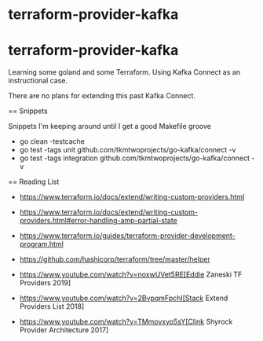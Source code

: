 # terraform-provider-kafka



# terraform-provider-kafka

Learning some goland and some Terraform.
Using Kafka Connect as an instructional case.

There are no plans for extending this past Kafka Connect.


== Snippets

Snippets I'm keeping around until I get a good Makefile groove

* go clean -testcache
* go test -tags unit github.com/tkmtwoprojects/go-kafka/connect -v
* go test -tags integration github.com/tkmtwoprojects/go-kafka/connect -v


== Reading List

* https://www.terraform.io/docs/extend/writing-custom-providers.html
* https://www.terraform.io/docs/extend/writing-custom-providers.html#error-handling-amp-partial-state
* https://www.terraform.io/guides/terraform-provider-development-program.html
* https://github.com/hashicorp/terraform/tree/master/helper

* https://www.youtube.com/watch?v=noxwUVet5RE[Eddie Zaneski TF Providers 2019]
* https://www.youtube.com/watch?v=2BvpqmFpchI[Stack Extend Providers List 2018]
* https://www.youtube.com/watch?v=TMmovxyo5sY[Clink Shyrock Provider Architecture 2017]
